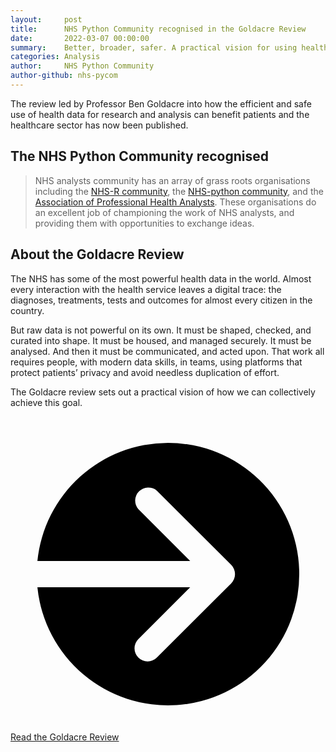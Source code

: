 ```yaml
---
layout:     post
title:      NHS Python Community recognised in the Goldacre Review
date:       2022-03-07 00:00:00
summary:    Better, broader, safer. A practical vision for using health data for research and analysis.
categories: Analysis
author:     NHS Python Community
author-github: nhs-pycom
---
```


The review led by Professor Ben Goldacre into how the efficient and safe use of health data for research and analysis can benefit patients and the healthcare sector has now been published.

## The NHS Python Community recognised

> NHS analysts community has an array of grass roots organisations including the [NHS-R community](https://nhsrcommunity.com/), the [NHS-python community](https://nhs-pycom.net/), and the [Association of Professional Health Analysts](https://www.aphanalysts.org/). These organisations do an excellent job of championing the work of NHS analysts, and providing them with opportunities to exchange ideas.

## About the Goldacre Review

The NHS has some of the most powerful health data in the world. Almost every interaction with the health service leaves a digital trace: the diagnoses, treatments, tests and outcomes for almost every citizen in the country. 

But raw data is not powerful on its own. It must be shaped, checked, and curated into shape. It must be housed, and managed securely. It must be analysed. And then it must be communicated, and acted upon. That work all requires people, with modern data skills, in teams, using platforms that protect patients’ privacy and avoid needless duplication of effort.

The Goldacre review sets out a practical vision of how we can collectively achieve this goal.

<div class="nhsuk-action-link">
  <a class="nhsuk-action-link__link" href="https://www.gov.uk/government/publications/better-broader-safer-using-health-data-for-research-and-analysis/better-broader-safer-using-health-data-for-research-and-analysis">
    <svg class="nhsuk-icon nhsuk-icon__arrow-right-circle" xmlns="http://www.w3.org/2000/svg" viewBox="0 0 24 24" aria-hidden="true">
      <path d="M0 0h24v24H0z" fill="none"></path>
      <path d="M12 2a10 10 0 0 0-9.95 9h11.64L9.74 7.05a1 1 0 0 1 1.41-1.41l5.66 5.65a1 1 0 0 1 0 1.42l-5.66 5.65a1 1 0 0 1-1.41 0 1 1 0 0 1 0-1.41L13.69 13H2.05A10 10 0 1 0 12 2z"></path>
    </svg>
    <span class="nhsuk-action-link__text">Read the Goldacre Review</span>
  </a>
</div>
